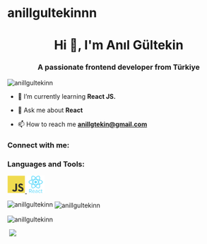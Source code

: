# anillgultekinnn

<h1 align="center">Hi 👋, I'm Anıl Gültekin</h1>
<h3 align="center">A passionate frontend developer from Türkiye</h3>

<p align="left"> <img src="https://komarev.com/ghpvc/?username=anillgultekinn&label=Profile%20views&color=0e75b6&style=flat" alt="anillgultekinn" /> </p>

- 🌱 I’m currently learning **React JS.**

- 💬 Ask me about **React**

- 📫 How to reach me **anillgtekin@gmail.com**

<h3 align="left">Connect with me:</h3>
<p align="left">
</p>

<h3 align="left">Languages and Tools:</h3>
<p align="left"> <a href="https://developer.mozilla.org/en-US/docs/Web/JavaScript" target="_blank" rel="noreferrer"> <img src="https://raw.githubusercontent.com/devicons/devicon/master/icons/javascript/javascript-original.svg" alt="javascript" width="40" height="40"/> </a> <a href="https://reactjs.org/" target="_blank" rel="noreferrer"> <img src="https://raw.githubusercontent.com/devicons/devicon/master/icons/react/react-original-wordmark.svg" alt="react" width="40" height="40"/> </a> </p>

<p><img align="left" src="https://github-readme-stats.vercel.app/api/top-langs?username=anillgultekinn&show_icons=true&locale=en&layout=compact" alt="anillgultekinn" /></p>

<p>&nbsp;<img align="center" src="https://github-readme-stats.vercel.app/api?username=anillgultekinn&show_icons=true&locale=en" alt="anillgultekinn" /></p>

<p><img align="center" src="https://github-readme-streak-stats.herokuapp.com/?user=anillgultekinn&" alt="anillgultekinn" /></p>




<div>
  <img src="https://komarev.com/ghpvc/?username=anillgultekinn&style=flat-square&color=blue" alt=""/>
  <img src="https://media.giphy.com/media/hvRJCLFzcasrR4ia7z/giphy.gif" width="30px"/>
</div>  </br>  </br>
